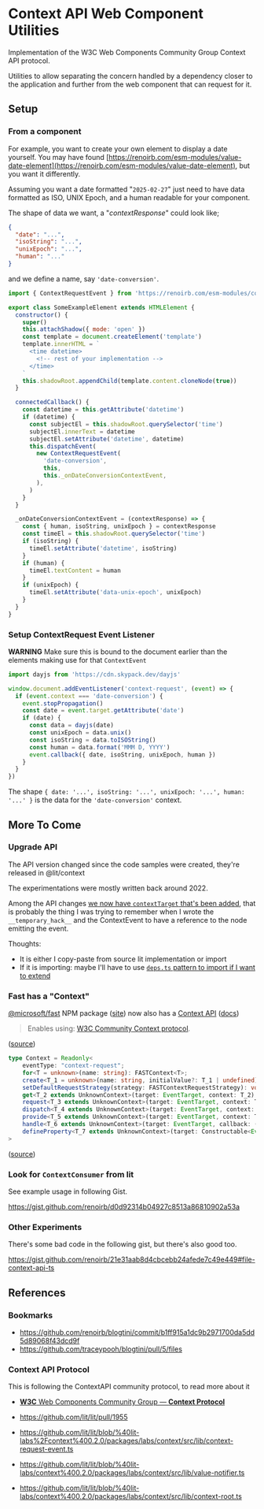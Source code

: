 # Context API Web Component Utilities

Implementation of the W3C Web Components Community Group Context API protocol.

Utilities to allow separating the concern handled by a dependency closer to the
application and further from the web component that can request for it.

## Setup

### From a component

For example, you want to create your own element to display a date yourself. You
may have found
[https://renoirb.com/esm-modules/value-date-element](https://renoirb.com/esm-modules/value-date-element),
but you want it differently.

Assuming you want a date formatted "`2025-02-27`" just need to have data
formatted as ISO, UNIX Epoch, and a human readable for your component.

The shape of data we want, a "_contextResponse_" could look like;

```json
{
  "date": "...",
  "isoString": "...",
  "unixEpoch": "...",
  "human": "..."
}
```

and we define a name, say `'date-conversion'`.

```js
import { ContextRequestEvent } from 'https://renoirb.com/esm-modules/context-api/browser.mjs'

export class SomeExampleElement extends HTMLElement {
  constructor() {
    super()
    this.attachShadow({ mode: 'open' })
    const template = document.createElement('template')
    template.innerHTML = `
      <time datetime>
        <!-- rest of your implementation -->
      </time>
    `
    this.shadowRoot.appendChild(template.content.cloneNode(true))
  }

  connectedCallback() {
    const datetime = this.getAttribute('datetime')
    if (datetime) {
      const subjectEl = this.shadowRoot.querySelector('time')
      subjectEl.innerText = datetime
      subjectEl.setAttribute('datetime', datetime)
      this.dispatchEvent(
        new ContextRequestEvent(
          'date-conversion',
          this,
          this._onDateConversionContextEvent,
        ),
      )
    }
  }

  _onDateConversionContextEvent = (contextResponse) => {
    const { human, isoString, unixEpoch } = contextResponse
    const timeEl = this.shadowRoot.querySelector('time')
    if (isoString) {
      timeEl.setAttribute('datetime', isoString)
    }
    if (human) {
      timeEl.textContent = human
    }
    if (unixEpoch) {
      timeEl.setAttribute('data-unix-epoch', unixEpoch)
    }
  }
}
```

### Setup ContextRequest Event Listener

**WARNING** Make sure this is bound to the document earlier than the elements
making use for that `ContextEvent`

```js
import dayjs from 'https://cdn.skypack.dev/dayjs'

window.document.addEventListener('context-request', (event) => {
  if (event.context === 'date-conversion') {
    event.stopPropagation()
    const date = event.target.getAttribute('date')
    if (date) {
      const data = dayjs(date)
      const unixEpoch = data.unix()
      const isoString = data.toISOString()
      const human = data.format('MMM D, YYYY')
      event.callback({ date, isoString, unixEpoch, human })
    }
  }
})
```

The shape `{ date: '...', isoString: '...', unixEpoch: '...', human: '...' }` is
the data for the `'date-conversion'` context.

## More To Come

### Upgrade API

The API version changed since the code samples were created, they're released in
@lit/context

The experimentations were mostly written back around 2022.

Among the API changes
[we now have `contextTarget` that's been added](https://github.com/lit/lit/compare/%40lit/context%401.1.3...lit:a66737f#diff-0ac16504b1478a71748d852ad8f58f66301be80264e9caa6307252837992c6e0R30-R78),
that is probably the thing I was trying to remember when I wrote the
`__temporary_hack__` and the ContextEvent to have a reference to the node
emitting the event.

Thoughts:

- It is either I copy-paste from source lit implementation or import
- If it is importing: maybe I'll have to use
  [`deps.ts` pattern to import if I want to extend](https://dotland.deno.dev/manual@v1.32.0/examples/manage_dependencies)

<!--

Probably this won't work like that.

Because I use at root import map full URLs as module, I get the error:

> Warning "imports" and "scopes" field is ignored when "importMap" is specified in the root config file.

```patch
diff --git a/packages/context-api/deno.json b/packages/context-api/deno.json
index 418d..ad79 100644
--- a/packages/context-api/deno.json
+++ b/packages/context-api/deno.json
@@ -4,5 +4,8 @@
   "exports": {
     ".": "./browser.mjs"
+  },
+  "imports": {
+    "@lit/context": "npm:@lit/context@1.1.4"
   }
 }
\ No newline at end of file
```

-->

### Fast has a "Context"

[@microsoft/fast](https://www.npmjs.com/package/@microsoft/fast-element) NPM
package ([site](https://fast.design/)) now also has a
[Context API](https://github.com/microsoft/fast/blob/dd87b12b/packages/web-components/fast-element/src/context.ts)
([docs](https://fast.design/docs/api/fast-element/context/fast-element))

> Enables using:
> [W3C Community Context protocol](https://github.com/webcomponents-cg/community-protocols/blob/main/proposals/context.md).

([source](https://fast.design/docs/api/fast-element/context/fast-element#:~:text=Enables%20using:%20W3C%20Community%20Context%20protocol))

```ts
type Context = Readonly<
    eventType: "context-request";
    for<T = unknown>(name: string): FASTContext<T>;
    create<T_1 = unknown>(name: string, initialValue?: T_1 | undefined): FASTContext<T_1>;
    setDefaultRequestStrategy(strategy: FASTContextRequestStrategy): void;
    get<T_2 extends UnknownContext>(target: EventTarget, context: T_2): ContextType<T_2>;
    request<T_3 extends UnknownContext>(target: EventTarget, context: T_3, callback: ContextCallback<ContextType<T_3>>, multiple?: boolean): void;
    dispatch<T_4 extends UnknownContext>(target: EventTarget, context: T_4, callback: ContextCallback<ContextType<T_4>>, multiple?: boolean): void;
    provide<T_5 extends UnknownContext>(target: EventTarget, context: T_5, value: ContextType<T_5>): void;
    handle<T_6 extends UnknownContext>(target: EventTarget, callback: (event: ContextEvent<T_6>) => void, context?: T_6 | undefined): void;
    defineProperty<T_7 extends UnknownContext>(target: Constructable<EventTarget> | EventTarget, propertyName: string, context: T_7): void;
>
```

([source](https://fast.design/docs/api/fast-element/context/fast-element.context))

### Look for `ContextConsumer` from lit

See example usage in following Gist.

https://gist.github.com/renoirb/d0d92314b04927c8513a86810902a53a

### Other Experiments

There's some bad code in the following gist, but there's also good too.

https://gist.github.com/renoirb/21e31aab8d4cbcebb24afede7c49e449#file-context-api-ts

## References

### Bookmarks

- https://github.com/renoirb/blogtini/commit/b1ff915a1dc9b2971700da5dd5d89068f43dcd9f
- https://github.com/traceypooh/blogtini/pull/5/files

### Context API Protocol

This is following the ContextAPI community protocol, to read more about it

- [**W3C** Web Components Community Group — **Context Protocol**](https://github.com/webcomponents-cg/community-protocols/blob/d81a5fb5/proposals/context.md)

- https://github.com/lit/lit/pull/1955
- https://github.com/lit/lit/blob/%40lit-labs%2Fcontext%400.2.0/packages/labs/context/src/lib/context-request-event.ts
- https://github.com/lit/lit/blob/%40lit-labs/context%400.2.0/packages/labs/context/src/lib/value-notifier.ts
- https://github.com/lit/lit/blob/%40lit-labs/context%400.2.0/packages/labs/context/src/lib/context-root.ts

[renoirb-value-date-element-readme]:
  https://renoirb.com/esm-modules/value-date-element/README.md
